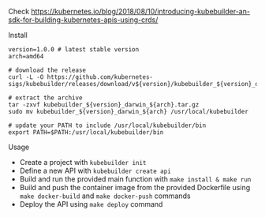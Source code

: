 Check https://kubernetes.io/blog/2018/08/10/introducing-kubebuilder-an-sdk-for-building-kubernetes-apis-using-crds/

Install

```
version=1.0.0 # latest stable version
arch=amd64

# download the release
curl -L -O https://github.com/kubernetes-sigs/kubebuilder/releases/download/v${version}/kubebuilder_${version}_darwin_${arch}.tar.gz

# extract the archive
tar -zxvf kubebuilder_${version}_darwin_${arch}.tar.gz
sudo mv kubebuilder_${version}_darwin_${arch} /usr/local/kubebuilder

# update your PATH to include /usr/local/kubebuilder/bin
export PATH=$PATH:/usr/local/kubebuilder/bin
```

Usage

* Create a project with `kubebuilder init`
* Define a new API with `kubebuilder create api`
* Build and run the provided main function with `make install & make run`
* Build and push the container image from the provided Dockerfile using `make docker-build` and `make docker-push` commands
* Deploy the API using `make deploy` command
